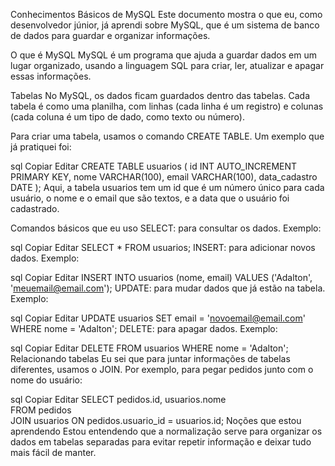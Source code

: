 Conhecimentos Básicos de MySQL
Este documento mostra o que eu, como desenvolvedor júnior, já aprendi sobre MySQL, que é um sistema de banco de dados para guardar e organizar informações.

O que é MySQL
MySQL é um programa que ajuda a guardar dados em um lugar organizado, usando a linguagem SQL para criar, ler, atualizar e apagar essas informações.

Tabelas
No MySQL, os dados ficam guardados dentro das tabelas. Cada tabela é como uma planilha, com linhas (cada linha é um registro) e colunas (cada coluna é um tipo de dado, como texto ou número).

Para criar uma tabela, usamos o comando CREATE TABLE. Um exemplo que já pratiquei foi:

sql
Copiar
Editar
CREATE TABLE usuarios (
  id INT AUTO_INCREMENT PRIMARY KEY,
  nome VARCHAR(100),
  email VARCHAR(100),
  data_cadastro DATE
);
Aqui, a tabela usuarios tem um id que é um número único para cada usuário, o nome e o email que são textos, e a data que o usuário foi cadastrado.

Comandos básicos que eu uso
SELECT: para consultar os dados.
Exemplo:

sql
Copiar
Editar
SELECT * FROM usuarios;
INSERT: para adicionar novos dados.
Exemplo:

sql
Copiar
Editar
INSERT INTO usuarios (nome, email) VALUES ('Adalton', 'meuemail@email.com');
UPDATE: para mudar dados que já estão na tabela.
Exemplo:

sql
Copiar
Editar
UPDATE usuarios SET email = 'novoemail@email.com' WHERE nome = 'Adalton';
DELETE: para apagar dados.
Exemplo:

sql
Copiar
Editar
DELETE FROM usuarios WHERE nome = 'Adalton';
Relacionando tabelas
Eu sei que para juntar informações de tabelas diferentes, usamos o JOIN. Por exemplo, para pegar pedidos junto com o nome do usuário:

sql
Copiar
Editar
SELECT pedidos.id, usuarios.nome  
FROM pedidos  
JOIN usuarios ON pedidos.usuario_id = usuarios.id;
Noções que estou aprendendo
Estou entendendo que a normalização serve para organizar os dados em tabelas separadas para evitar repetir informação e deixar tudo mais fácil de manter.
